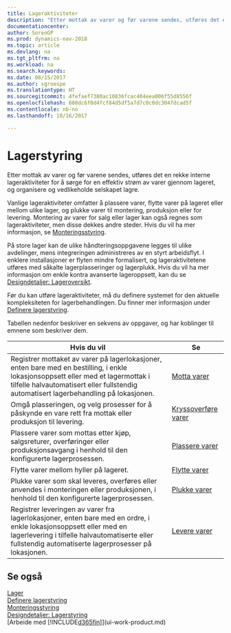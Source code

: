 ```yaml
---
title: Lageraktiviteter
description: "Etter mottak av varer og før varene sendes, utføres det en rekke interne lageraktiviteter for å sørge for en effektiv strøm av varer gjennom lageret, og organisere og vedlikeholde selskapet lagre."
documentationcenter: 
author: SorenGP
ms.prod: dynamics-nav-2018
ms.topic: article
ms.devlang: na
ms.tgt_pltfrm: na
ms.workload: na
ms.search.keywords: 
ms.date: 08/15/2017
ms.author: sgroespe
ms.translationtype: HT
ms.sourcegitcommit: 4fefaef7380ac10836fcac404eea006f55d8556f
ms.openlocfilehash: 608dc6f0d4fcf84d5df5a7d7c0c0dc304fdcad5f
ms.contentlocale: nb-no
ms.lasthandoff: 10/16/2017

---
```

# <a name="warehouse-management"></a>Lagerstyring
Etter mottak av varer og før varene sendes, utføres det en rekke interne lageraktiviteter for å sørge for en effektiv strøm av varer gjennom lageret, og organisere og vedlikeholde selskapet lagre.

Vanlige lageraktiviteter omfatter å plassere varer, flytte varer på lageret eller mellom ulike lager, og plukke varer til montering, produksjon eller for levering. Montering av varer for salg eller lager kan også regnes som lageraktiviteter, men disse dekkes andre steder. Hvis du vil ha mer informasjon, se [Monteringsstyring](assembly-assemble-items.md).  

På store lager kan de ulike håndteringsoppgavene legges til ulike avdelinger, mens integreringen administreres av en styrt arbeidsflyt. I enklere installasjoner er flyten mindre formalisert, og lageraktivitetene utføres med såkalte lagerplasseringer og lagerplukk. Hvis du vil ha mer informasjon om enkle kontra avanserte lageroppsett, kan du se [Designdetaljer: Lageroversikt](design-details-warehouse-overview.md).

Før du kan utføre lageraktiviteter, må du definere systemet for den aktuelle kompleksiteten for lagerbehandlingen. Du finner mer informasjon under [Definere lagerstyring](warehouse-setup-warehouse.md).

 Tabellen nedenfor beskriver en sekvens av oppgaver, og har koblinger til emnene som beskriver dem.   

|**Hvis du vil**|**Se**|  
|------------|-------------|  
|Registrer mottaket av varer på lagerlokasjoner, enten bare med en bestilling, i enkle lokasjonsoppsett eller med et lagermottak i tilfelle halvautomatisert eller fullstendig automatisert lagerbehandling på lokasjonen.|[Motta varer](warehouse-how-receive-items.md)|
|Omgå plasseringen, og velg prosesser for å påskynde en vare rett fra mottak eller produksjon til levering.|[Kryssoverføre varer](warehouse-how-to-cross-dock-items.md)|    
|Plassere varer som mottas etter kjøp, salgsreturer, overføringer eller produksjonsavgang i henhold til den konfigurerte lagerprosessen.|[Plassere varer](warehouse-put-away-items.md)|
|Flytte varer mellom hyller på lageret.|[Flytte varer](warehouse-move-items.md)|
|Plukke varer som skal leveres, overføres eller anvendes i monteringen eller produksjonen, i henhold til den konfigurerte lagerprosessen.|[Plukke varer](warehouse-pick-items.md)|
|Registrer leveringen av varer fra lagerlokasjoner, enten bare med en ordre, i enkle lokasjonsoppsett eller med en lagerlevering i tilfelle halvautomatiserte eller fullstendig automatiserte lagerprosesser på lokasjonen.|[Levere varer](warehouse-how-ship-items.md)|  

## <a name="see-also"></a>Se også  
 [Lager](inventory-manage-inventory.md)  
 [Definere lagerstyring](warehouse-setup-warehouse.md)     
 [Monteringsstyring](assembly-assemble-items.md)    
[Designdetaljer: Lagerstyring](design-details-warehouse-management.md)  
 [Arbeide med [!INCLUDE[d365fin](includes/d365fin_md.md)]](ui-work-product.md)  

